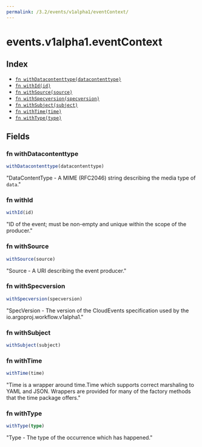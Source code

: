 ```yaml
---
permalink: /3.2/events/v1alpha1/eventContext/
---
```


# events.v1alpha1.eventContext



## Index

* [`fn withDatacontenttype(datacontenttype)`](#fn-withdatacontenttype)
* [`fn withId(id)`](#fn-withid)
* [`fn withSource(source)`](#fn-withsource)
* [`fn withSpecversion(specversion)`](#fn-withspecversion)
* [`fn withSubject(subject)`](#fn-withsubject)
* [`fn withTime(time)`](#fn-withtime)
* [`fn withType(type)`](#fn-withtype)

## Fields

### fn withDatacontenttype

```ts
withDatacontenttype(datacontenttype)
```

"DataContentType - A MIME (RFC2046) string describing the media type of `data`."

### fn withId

```ts
withId(id)
```

"ID of the event; must be non-empty and unique within the scope of the producer."

### fn withSource

```ts
withSource(source)
```

"Source - A URI describing the event producer."

### fn withSpecversion

```ts
withSpecversion(specversion)
```

"SpecVersion - The version of the CloudEvents specification used by the io.argoproj.workflow.v1alpha1."

### fn withSubject

```ts
withSubject(subject)
```



### fn withTime

```ts
withTime(time)
```

"Time is a wrapper around time.Time which supports correct marshaling to YAML and JSON.  Wrappers are provided for many of the factory methods that the time package offers."

### fn withType

```ts
withType(type)
```

"Type - The type of the occurrence which has happened."